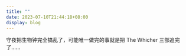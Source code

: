 ```yaml
---
title: ""
date: 2023-07-10T21:44:18+08:00
display: blog
---
```

<!-- status: sow, grow, mature (completion: sow < grow < mature ) -->

守夜把生物钟完全搞乱了，可能唯一做完的事就是把 The Whicher 三部追完了......
